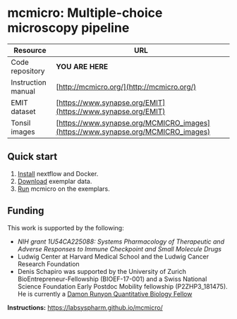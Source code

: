 # mcmicro: Multiple-choice microscopy pipeline

| Resource | URL |
| --- | --- |
| Code repository | **YOU ARE HERE** |
| Instruction manual | [http://mcmicro.org/](http://mcmicro.org/) |
| EMIT dataset | [https://www.synapse.org/EMIT](https://www.synapse.org/EMIT) |
| Tonsil images | [https://www.synapse.org/MCMICRO_images](https://www.synapse.org/MCMICRO_images) |

## Quick start

1. [Install](http://mcmicro.org/installation.html) nextflow and Docker.
2. [Download](http://mcmicro.org/installation.html#exemplar-data) exemplar data.
3. [Run](http://mcmicro.org/running-mcmicro.html) mcmicro on the exemplars.

## Funding

This work is supported by the following:

* *NIH grant 1U54CA225088: Systems Pharmacology of Therapeutic and Adverse Responses to Immune Checkpoint and Small Molecule Drugs* 
* Ludwig Center at Harvard Medical School and the Ludwig Cancer Research Foundation
* Denis Schapiro was supported by the University of Zurich BioEntrepreneur-Fellowship (BIOEF-17-001) and a Swiss National Science Foundation Early Postdoc Mobility fellowship (P2ZHP3_181475). He is currently a [Damon Runyon Quantitative Biology Fellow](https://www.damonrunyon.org/news/entries/5551/Damon%20Runyon%20Cancer%20Research%20Foundation%20awards%20new%20Quantitative%20Biology%20Fellowships)

**Instructions:** https://labsyspharm.github.io/mcmicro/

